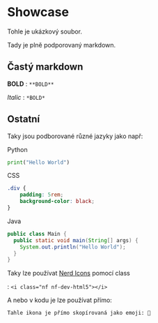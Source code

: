 # Showcase

Tohle je ukázkový soubor.

Tady je plně podporovaný markdown.

## Častý markdown

**BOLD** : `**BOLD**`

*Italic* : `*BOLD*`

## Ostatní

Taky jsou podborované různé jazyky jako např:

Python

```python
print("Hello World")
```

CSS

```css
.div {
    padding: 5rem;
    background-color: black;
}
```

Java

```java
public class Main {
  public static void main(String[] args) {
    System.out.println("Hello World");
  }
}
```

Taky lze používat [Nerd Icons](https://www.nerdfonts.com/cheat-sheet) pomocí class

<i class="nf nf-dev-html5"></i> : `<i class="nf nf-dev-html5"></i>`

A nebo v kodu je lze používat přímo:
```
Tahle ikona je přímo skopírovaná jako emoji: 
```
